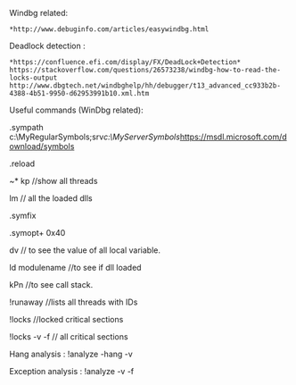 Windbg related:

    *http://www.debuginfo.com/articles/easywindbg.html



Deadlock detection :

    *https://confluence.efi.com/display/FX/DeadLock+Detection*
    https://stackoverflow.com/questions/26573238/windbg-how-to-read-the-locks-output
    http://www.dbgtech.net/windbghelp/hh/debugger/t13_advanced_cc933b2b-4388-4b51-9950-d62953991b10.xml.htm



Useful commands (WinDbg related):


.sympath c:\MyRegularSymbols;srv*c:\MyServerSymbols*https://msdl.microsoft.com/download/symbols

.reload

~* kp   //show all threads

lm   // all the loaded dlls

.symfix

.symopt+ 0x40

dv  // to see the value of all local variable.

ld modulename //to see if dll loaded


kPn  //to see call stack.

!runaway //lists all threads with IDs

!locks //locked critical sections


!locks -v -f // all critical sections


Hang analysis : !analyze -hang -v

Exception analysis : !analyze -v -f









